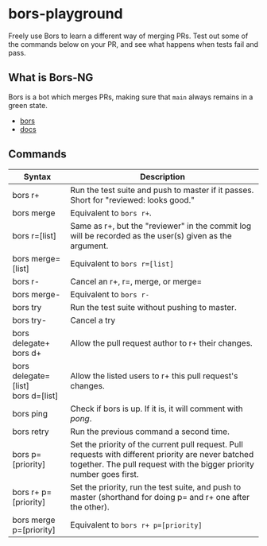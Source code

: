 # bors-playground
Freely use Bors to learn a different way of merging PRs. Test out some of the commands below on your PR, and see what happens when tests fail and pass.

## What is Bors-NG

Bors is a bot which merges PRs, making sure that `main` always remains in a green state. 

- [bors](https://github.com/bors-ng/bors-ng)
- [docs](https://bors.tech/documentation/)

## Commands

Syntax | Description
-------|------------
bors r+ | Run the test suite and push to master if it passes. Short for "reviewed: looks good."
bors merge | Equivalent to `bors r+`.
bors r=[list] | Same as r+, but the "reviewer" in the commit log will be recorded as the user(s) given as the argument.
bors merge=[list] | Equivalent to `bors r=[list]`
bors r- | Cancel an r+, r=, merge, or merge=
bors merge- | Equivalent to `bors r-`
bors try | Run the test suite without pushing to master.
bors try- | Cancel a try
bors delegate+ <br> bors d+ | Allow the pull request author to r+ their changes.
bors delegate=[list] <br> bors d=[list] | Allow the listed users to r+ this pull request's changes.
bors ping | Check if bors is up. If it is, it will comment with _pong_.
bors retry | Run the previous command a second time.
bors p=[priority] | Set the priority of the current pull request. Pull requests with different priority are never batched together. The pull request with the bigger priority number goes first.
bors r+ p=[priority] | Set the priority, run the test suite, and push to master (shorthand for doing p= and r+ one after the other).
bors merge p=[priority] | Equivalent to `bors r+ p=[priority]`

